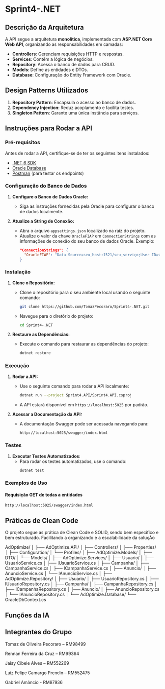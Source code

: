 # Sprint4-.NET

## Descrição da Arquitetura
A API segue a arquitetura **monolítica**, implementada com **ASP.NET Core Web API**, organizando as responsabilidades em camadas:

- **Controllers**: Gerenciam requisições HTTP e respostas.
- **Services**: Contêm a lógica de negócios.
- **Repository**: Acessa o banco de dados para CRUD.
- **Models**: Define as entidades e DTOs.
- **Database**: Configuração do Entity Framework com Oracle.

## Design Patterns Utilizados
1. **Repository Pattern**: Encapsula o acesso ao banco de dados.
2. **Dependency Injection**: Reduz acoplamento e facilita testes.
3. **Singleton Pattern**: Garante uma única instância para serviços.

## Instruções para Rodar a API

### Pré-requisitos

Antes de rodar a API, certifique-se de ter os seguintes itens instalados:

- [.NET 6 SDK](https://dotnet.microsoft.com/download)
- [Oracle Database](https://www.oracle.com/database/)
- [Postman](https://www.postman.com/downloads/) (para testar os endpoints)

### Configuração do Banco de Dados

1. **Configure o Banco de Dados Oracle:**
   - Siga as instruções fornecidas pela Oracle para configurar o banco de dados localmente.

2. **Atualize a String de Conexão:**
   - Abra o arquivo `appsettings.json` localizado na raiz do projeto.
   - Atualize o valor da chave `OracleFIAP` em `ConnectionStrings` com as informações de conexão do seu banco de dados Oracle. Exemplo:
     ```json
     "ConnectionStrings": {
       "OracleFIAP": "Data Source=seu_host:1521/seu_serviço;User ID=seu_usuario;Password=sua_senha;"
     }
     ```

### Instalação

1. **Clone o Repositório:**
   - Clone o repositório para o seu ambiente local usando o seguinte comando:
     ```bash
     git clone https://github.com/TomazPecoraro/Sprint4-.NET.git
     ```
   - Navegue para o diretório do projeto:
     ```bash
     cd Sprint4-.NET
     ```

2. **Restaure as Dependências:**
   - Execute o comando para restaurar as dependências do projeto:
     ```bash
     dotnet restore
     ```

### Execução

1. **Rodar a API:**
   - Use o seguinte comando para rodar a API localmente:
     ```bash
     dotnet run --project Sprint4.API/Sprint4.API.csproj
     ```
   - A API estará disponível em `https://localhost:5025` por padrão.

2. **Acessar a Documentação da API:**
   - A documentação Swagger pode ser acessada navegando para:
     ```markdown
     http://localhost:5025/swagger/index.html
     ```

### Testes

1. **Executar Testes Automatizados:**
   - Para rodar os testes automatizados, use o comando:
     ```bash
     dotnet test
     ```

### Exemplos de Uso

#### Requisição GET de todas a entidades

```bash
http://localhost:5025/swagger/index.html
```

## Práticas de Clean Code

O projeto segue as prática de Clean Code e SOLID, sendo bem especifico e bem estruturado. Facilitando a organizando e a escalabilidade da soluçÃo

AdOptimize/
│
├── AdOptimize.API/
│   ├── Controllers/
│   ├── Properties/
│   ├── Configuration/
│   └── Profiles/
│
├── AdOptimize.Models/
│   ├── DTO/
│   └── Models/
│
├── AdOptimize.Services/
│   ├── Usuario/
│      ├── UsuarioService.cs
│      ├── IUsuarioService.cs
│   ├── Campanha/
│      ├── CampanhaService.cs
│      ├── ICampanhaService.cs
│   ├── Anuncio/
│   ├── AnuncioService.cs
│   └── IAnuncioService.cs
│
├── AdOptimize.Repository/
│   ├── Usuario/
│      ├── UsuarioRepository.cs
│      ├── IUsuarioRepository.cs
│   ├── Campanha/
│      ├── CampanhaRepository.cs
│      ├── ICampanhaRepository.cs
│   ├── Anuncio/
│      ├── AnuncioRepository.cs
│      └── IAnuncioRepository.cs
│
└── AdOptimize.Database/
    └── OracleDbContext.cs

## Funções da IA
## Integrantes do Grupo
Tomaz de Oliveira Pecoraro – RM98499

Rennan Ferreira da Cruz – RM99364

Jaisy Cibele Alves – RM552269

Luiz Felipe Camargo Prendin – RM552475

Gabriel Amâncio - RM97936
